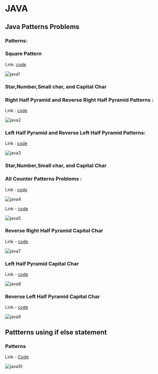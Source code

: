 # JAVA

## Java Patterns Problems

### Patterns:

### Square Pattern

Link: [code](https://github.com/InfiniteCoderX/JAVA/blob/f124d44bd8a4b402fa72897d96ac7cfcebab52a1/JAVA/PatternsAllProblems/src/AllPatternsMethods/SquarePattern.java)

![java1](https://github.com/user-attachments/assets/4dba5300-79ab-438a-ba58-cc1b61f24f86)

### Star,Number,Small char, and Capital Char

### Right Half Pyramid and Reverse Right Half Pyramid Patterns :

Link : [code](https://github.com/InfiniteCoderX/JAVA/blob/e44d1d000480994213aae9efd1a3e73f944dcca8/JAVA/PatternsAllProblems/src/AllPatternsMethods/RightHalfPyramid.java)

![java2](https://github.com/user-attachments/assets/baa53fb5-851c-47dc-8bf6-a008f161cad3)

### Left Half Pyramid and Reverse Left Half Pyramid Patterns:

Link : [code](https://github.com/InfiniteCoderX/JAVA/blob/e44d1d000480994213aae9efd1a3e73f944dcca8/JAVA/PatternsAllProblems/src/AllPatternsMethods/LeftHalfPyramid.java)

![java3](https://github.com/user-attachments/assets/16134fbf-7cce-45d5-8fa1-2f5166afb5be)

### Star,Number,Small char, and Capital Char

### All Counter Patterns Problems :

Link : [code](https://github.com/InfiniteCoderX/JAVA/blob/e44d1d000480994213aae9efd1a3e73f944dcca8/JAVA/PatternsAllProblems/src/AllPatternsMethods/CounterPatterns.java)

![java4](https://github.com/user-attachments/assets/59273e5d-f46b-4951-95f6-a834c965d537)

Link - [code](https://github.com/InfinitySource/JAVA/blob/e44d1d000480994213aae9efd1a3e73f944dcca8/JAVA/PatternsAllProblems/src/AllPatternsMethods/CounterPatterns.java#L428)

![java5](https://github.com/user-attachments/assets/2660c2f9-c2b0-450d-8519-d4df89208539)


### Reverse Right Half Pyramid Capital Char

Link - [code](https://github.com/InfinitySource/JAVA/blob/5843fdc3783264c91e899d4a463fdcbb0c414ddf/AllPatternsProblems/src/AllPatternsMethods/ReverseRightHalfPyramid.java#L80)

![java7](https://github.com/user-attachments/assets/2333465b-d6d8-4800-89f8-d9038dd8cb95)


### Left Half Pyramid Capital Char

Link - [code](https://github.com/InfinitySource/JAVA/blob/5843fdc3783264c91e899d4a463fdcbb0c414ddf/AllPatternsProblems/src/AllPatternsMethods/LeftHalfPyramid.java#L65)

![java8](https://github.com/user-attachments/assets/fb009824-2d00-4868-8992-8935f2e39ba7)

### Reverse Left Half Pyramid Capital Char

Link - [code](https://github.com/InfinitySource/JAVA/blob/5843fdc3783264c91e899d4a463fdcbb0c414ddf/AllPatternsProblems/src/AllPatternsMethods/ReverseLeftHalfPyramid.java#L22)

![java9](https://github.com/user-attachments/assets/0986ba20-c403-4a5e-8797-8b61eef91b66)


## Pattterns using if else statement

### Patterns

Link - [Code](https://github.com/InfinitySource/JAVA/blob/bfa5cb41d172d15e8d6787eaed49c400d3ebd325/ControlStructure/ConditionalPatterns/ConditionPatterns.java#L19) 

![java10](https://github.com/user-attachments/assets/8e774e96-2e3d-47c8-81a4-374750a826f6)



